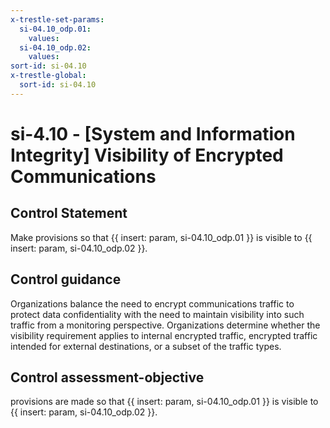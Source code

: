 ```yaml
---
x-trestle-set-params:
  si-04.10_odp.01:
    values:
  si-04.10_odp.02:
    values:
sort-id: si-04.10
x-trestle-global:
  sort-id: si-04.10
---
```


# si-4.10 - \[System and Information Integrity\] Visibility of Encrypted Communications

## Control Statement

Make provisions so that {{ insert: param, si-04.10_odp.01 }} is visible to {{ insert: param, si-04.10_odp.02 }}.

## Control guidance

Organizations balance the need to encrypt communications traffic to protect data confidentiality with the need to maintain visibility into such traffic from a monitoring perspective. Organizations determine whether the visibility requirement applies to internal encrypted traffic, encrypted traffic intended for external destinations, or a subset of the traffic types.

## Control assessment-objective

provisions are made so that {{ insert: param, si-04.10_odp.01 }} is visible to {{ insert: param, si-04.10_odp.02 }}.

